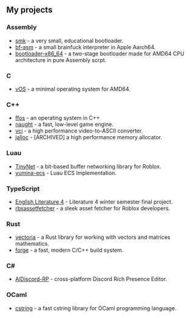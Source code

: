 ## My projects

### Assembly

- [smk](https://github.com/alpluspluss/smk) - a very small, educational bootloader.
- [bf-asm](https://github.com/alpluspluss/bf-asm) - a small brainfuck interpreter in Apple Aarch64.
- [bootloader-x86_64](https://github.com/alpluspluss/bootloader-x86_64) - a two-stage bootloader made for AMD64 CPU architecture in pure Assembly scrpt.
  
### C

- [vOS](https://github.com/yuminaa/vOS) - a minimal operating system for AMD64.

### C++

- [ffos](https://github.com/alpluspluss/ffos) - an operating system in C++
- [naught](https://github.com/alpluspluss/naught) - a fast, low-level game engine.
- [vci](https://github.com/alpluspluss/vci) - a high performance video-to-ASCII converter.
- [jalloc](https://github.com/alpluspluss/jalloc) - [ARCHIVED] a high performance memory allocator.

### Luau

- [TinyNet](https://github.com/alpluspluss/TinyNet) - a bit-based buffer networking library for Roblox.
- [yumina-ecs](https://github.com/yuminaa/yumina-ecs) - Luau ECS Implementation.

### TypeScript

- [English Literature 4](https://github.com/alpluspluss/Lit-final-winter) - Literature 4 winter semester final project.
- [rbxassetfetcher](https://rbxassetfetcher.netlify.app/) - a sleek asset fetcher for Roblox developers.

### Rust

- [vectoria](https://github.com/yuminaa/vectoria) - a Rust library for working with vectors and matrices mathematics.
- [forge](https://github.com/alpluspluss/forge) - a fast, modern C/C++ build system.

### C#

- [AlDiscord-RP](https://github.com/yuminaa/Al-DiscordRP) - cross-platform Discord Rich Presence Editor.

### OCaml

- [cstring](https://github.com/namelessmei/cstring) - a fast cstring library for OCaml programming language.
